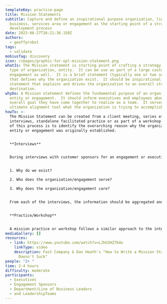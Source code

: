 ```yaml
---
templateKey: practice-page
title: Mission Statements
subtitle: Capture and define an inspirational purpose organization, line of
  business, services area or engagement as the starting point of a strategy
  development process
date: 2023-06-27T16:21:36.150Z
authors:
  - geoffprobst
tags:
  - validate
mobiusTag: discovery
icon: /images/graphic-for-opl-mission-statement.png
whatIs: T﻿he Mission statement is starting point of crafting a strategy for any
  type of organization, entity.  It can be use as part of a large customer
  engagement as well.  It is a brief statement (typically one or two sentences)
  that defines why the organization exist.  It should be inspirational, clear
  statement that explains and drives the organization to an overall strategic
  destination.
whyDo: A Mission statement defines the fundamental purpose of an organization,
  entity or engagement.  It should inform executives and employees about the
  overall goal they have come together to realize as a team.  It serves as the
  ultimate alignment tool what the organization is trying to accomplish.
howTo: >-
  The Mission Statement can be created from a client meeting, series of
  interviews, standalone facilitated practice or as part of a workshop. The goal
  of this process is to identify the overarching reason why the organization,
  entity or engagement was originally established.


  **Interviews**


  D﻿uring interviews with customer sponsors for an engagement or executives of an entity, the interviewer should focus on main concepts in crafting a Mission statement.  Those concepts are address via the questions listed below:


  1. W﻿hy do we exist?

  2. W﻿ho does the organization/engagement serve?

  3. W﻿hy does the organization/engagement care?


  F﻿rom each of the interviews, the information should be aggregated and synthesize into one or two sentences to be review with sponsors or executives.  Depending on the number of sponsors or executives, the review could be handled via email or a short meeting.  If there are several participants, the a workshop approach is most likely a better option.  Results from an interview process with multiple interviewees can be used as the initial draft(s) of the mission statement.


  **Practice/Workshop**


  A﻿ mission practice or workshop follows a similar approach to the interviews.  All of the main concept questions are address as a group.
mediaGallery: []
resources:
  - link: https://www.youtube.com/watch?v=LJhG3HZ7b4o
    linkType: video
    description: Fast Company & Dan Heath's "How to Write a Mission Statement That
      Doesn't Suck"
people: "2+ "
time: 2-4 hours
difficulty: moderate
participants:
  - Executives
  - Engagement Sponsors
  - Department/Line of Business Leaders
  - and LeadershipTeams
---
```

